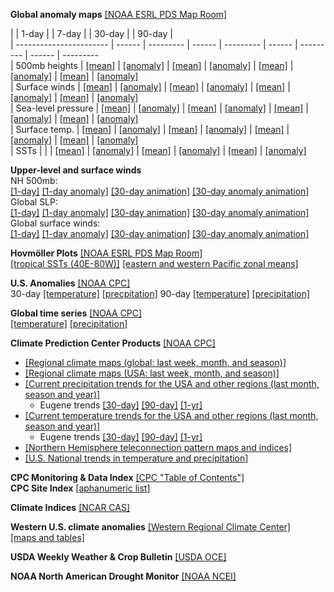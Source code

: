 **Global anomaly maps**  [[NOAA ESRL PDS Map Room]](https://www.esrl.noaa.gov/psd/map/)

|                         | 1-day  |           | 7-day  |           | 30-day |           | 90-day |           
| ----------------------- | ------ | --------- | ------ | --------- | ------ | --------- | ------ | ---------            
| 500mb&nbsp;heights      | [[mean]](http://www.cdc.noaa.gov/map/images/fnl/500z_01.fnl.gif) | [[anomaly]](http://www.cdc.noaa.gov/map/images/fnl/500z_01a.fnl.gif) | [[mean]](http://www.cdc.noaa.gov/map/images/fnl/500z_07.fnl.gif) | [[anomaly]](http://www.cdc.noaa.gov/map/images/fnl/500z_07a.fnl.gif) | [[mean]](http://www.cdc.noaa.gov/map/images/fnl/500z_30.fnl.gif) | [[anomaly]](http://www.cdc.noaa.gov/map/images/fnl/500z_30a.fnl.gif) | [[mean]](http://www.cdc.noaa.gov/map/images/fnl/500z_90.fnl.gif) | [[anomaly]](http://www.cdc.noaa.gov/map/images/fnl/500z_90a.fnl.gif)          
| Surface&nbsp;winds      | [[mean]](http://www.cdc.noaa.gov/map/images/fnl/sfctmpmer_01.fnl.gif) | [[anomaly]](http://www.cdc.noaa.gov/map/images/fnl/sfctmpmer_01a.fnl.gif) | [[mean]](http://www.cdc.noaa.gov/map/images/fnl/sfctmpmer_07.fnl.gif) | [[anomaly]](http://www.cdc.noaa.gov/map/images/fnl/sfctmpmer_07a.fnl.gif) | [[mean]](http://www.cdc.noaa.gov/map/images/fnl/sfctmpmer_30.fnl.gif) | [[anomaly]](http://www.cdc.noaa.gov/map/images/fnl/sfctmpmer_30a.fnl.gif) | [[mean]](http://www.cdc.noaa.gov/map/images/fnl/sfctmpmer_90.fnl.gif) | [[anomaly]](http://www.cdc.noaa.gov/map/images/fnl/sfctmpmer_90a.fnl.gif)          
| Sea-level&nbsp;pressure | [[mean]](http://www.cdc.noaa.gov/map/images/fnl/sfctmpmer_01.fnl.gif) | [[anomaly]](http://www.cdc.noaa.gov/map/images/fnl/sfctmpmer_01a.fnl.gif) | [[mean]](http://www.cdc.noaa.gov/map/images/fnl/sfctmpmer_07.fnl.gif) | [[anomaly]](http://www.cdc.noaa.gov/map/images/fnl/sfctmpmer_07a.fnl.gif) | [[mean]](http://www.cdc.noaa.gov/map/images/fnl/sfctmpmer_30.fnl.gif) | [[anomaly]](http://www.cdc.noaa.gov/map/images/fnl/sfctmpmer_30a.fnl.gif) | [[mean]](http://www.cdc.noaa.gov/map/images/fnl/sfctmpmer_90.fnl.gif) | [[anomaly]](http://www.cdc.noaa.gov/map/images/fnl/sfctmpmer_90a.fnl.gif)          
| Surface&nbsp;temp.      | [[mean]](http://www.cdc.noaa.gov/map/images/fnl/sfctmpmer_01.fnl.gif) | [[anomaly]](http://www.cdc.noaa.gov/map/images/fnl/sfctmpmer_01a.fnl.gif) | [[mean]](http://www.cdc.noaa.gov/map/images/fnl/sfctmpmer_07.fnl.gif) | [[anomaly]](http://www.cdc.noaa.gov/map/images/fnl/sfctmpmer_07a.fnl.gif) | [[mean]](http://www.cdc.noaa.gov/map/images/fnl/sfctmpmer_30.fnl.gif) | [[anomaly]](http://www.cdc.noaa.gov/map/images/fnl/sfctmpmer_30a.fnl.gif) | [[mean]](http://www.cdc.noaa.gov/map/images/fnl/sfctmpmer_90.fnl.gif) | [[anomaly]](http://www.cdc.noaa.gov/map/images/fnl/sfctmpmer_90a.fnl.gif)   
| SSTs                    |        |              | [[mean]](http://www.cdc.noaa.gov/map/images/sst/sst.gif) | [[anomaly]](http://www.cdc.noaa.gov/map/images/sst/sst.anom.gif) | [[mean]](http://www.cdc.noaa.gov/map/images/sst/sst.month.gif) | [[anomaly]](http://www.cdc.noaa.gov/map/images/sst/sst.anom.month.gif) | [[mean]](http://www.cdc.noaa.gov/map/images/sst/sst.seasonal.gif) | [[anomaly]](http://www.cdc.noaa.gov/map/images/sst/sst.anom.seasonal.gif)   

**Upper-level and surface winds**  
NH 500mb:  
[[1-day]](http://www.cdc.noaa.gov/map/images/fnl/500z_01.fnl.gif)
[[1-day anomaly]](http://www.cdc.noaa.gov/map/images/fnl/500z_01a.fnl.gif)
[[30-day animation]](http://www.cdc.noaa.gov/map/images/fnl/500z_01_30frames.fnl.anim.html)
[[30-day anomaly animation]](http://www.cdc.noaa.gov/map/images/fnl/500z_01a_30frames.fnl.anim.html)  
Global SLP:  
[[1-day]](http://www.cdc.noaa.gov/map/images/fnl/slp_01.fnl.gif)
[[1-day anomaly]](http://www.cdc.noaa.gov/map/images/fnl/slp_01a.fnl.gif)
[[30-day animation]](http://www.cdc.noaa.gov/map/images/fnl/slp_01_30frames.fnl.anim.html)
[[30-day anomaly animation]](http://www.cdc.noaa.gov/map/images/fnl/slp_01a_30frames.fnl.anim.html)  
Global surface winds:  
[[1-day]](http://www.cdc.noaa.gov/map/images/fnl/sfcwnd_01.fnl.gif)
[[1-day anomaly]](http://www.cdc.noaa.gov/map/images/fnl/sfcwnd_01a.fnl.gif)
[[30-day animation]](http://www.cdc.noaa.gov/map/images/fnl/sfcwnd_01_30frames.fnl.anim.html)
[[30-day anomaly animation]](http://www.cdc.noaa.gov/map/images/fnl/sfcwnd_01a_30frames.fnl.anim.html)  

**Hovmöller Plots**  [[NOAA ESRL PDS Map Room]](https://www.esrl.noaa.gov/psd/map/)  
[[tropical SSTs (40E-80W)]](http://www.esrl.noaa.gov/psd/map/images/sst/sst.month.anom.hov.io.gif)
[[eastern and western Pacific zonal means]](http://www.esrl.noaa.gov/psd/map/images/sst/sst.month.anom.pacific.lat.gif)

**U.S. Anomalies**  [[NOAA CPC]](https://www.cpc.ncep.noaa.gov)  
30-day [[temperature]](http://www.cpc.ncep.noaa.gov/products/analysis_monitoring/regional_monitoring/us_monthly_tanom.shtml)
[[precpitation]](http://www.cpc.ncep.noaa.gov/products/analysis_monitoring/regional_monitoring/us_monthly_pct_precip.shtml)
90-day [[temperature]](http://www.cpc.ncep.noaa.gov/products/analysis_monitoring/regional_monitoring/us_3-month_tanom.shtml)
[[precipitation]](http://www.cpc.ncep.noaa.gov/products/analysis_monitoring/regional_monitoring/us_3-month_pct_precip.shtml)  

**Global time series** [[NOAA CPC]](https://www.cpc.ncep.noaa.gov/products/monitoring_and_data/)  
[[temperature]](https://www.cpc.ncep.noaa.gov/products/global_monitoring/temperature/global_temp_accum.shtml)
[[precipitation]](https://www.cpc.ncep.noaa.gov/products/global_monitoring/precipitation/global_precip_accum.shtml)

**Climate Prediction Center Products** [[NOAA CPC]](https://www.cpc.ncep.noaa.gov)  

- [[Regional climate maps (global:  last week, month, and season)]](http://www.cpc.ncep.noaa.gov/products/analysis_monitoring/regional_monitoring/)
- [[Regional climate maps (USA:  last week, month, and season)]](http://www.cpc.ncep.noaa.gov/products/analysis_monitoring/regional_monitoring/usa.shtml)
- [[Current precipitation trends for the USA and other regions (last month, season and year)]](http://www.cpc.ncep.noaa.gov/products/global_monitoring/precipitation/global_precip_accum.shtml)
	- Eugene trends [[30-day]](http://www.cpc.ncep.noaa.gov/products/global_monitoring/precipitation/sn72693_30.gif)  [[90-day]](http://www.cpc.ncep.noaa.gov/products/global_monitoring/precipitation/sn72693_90.gif) [[1-yr]](http://www.cpc.ncep.noaa.gov/products/global_monitoring/precipitation/sn72693_1yr.gif)
- [[Current temperature trends for the USA and other regions (last month, season and year)]](http://www.cpc.ncep.noaa.gov/products/global_monitoring/temperature/global_temp_accum.shtml)
	- Eugene trends [[30-day]](http://www.cpc.ncep.noaa.gov/products/global_monitoring/temperature/tn72693_30.gif)  [[90-day]](http://www.cpc.ncep.noaa.gov/products/global_monitoring/temperature/tn72693_90.gif) [[1-yr]](http://www.cpc.ncep.noaa.gov/products/global_monitoring/temperature/tn72693_1yr.gif)
- [[Northern Hemisphere teleconnection pattern maps and indices]](http://www.cpc.ncep.noaa.gov/data/teledoc/telecontents.shtml)
- [[U.S. National trends in temperature and precipitation]](https://www.ncdc.noaa.gov/temp-and-precip/us-trends/)

**CPC Monitoring & Data Index** [[CPC "Table of Contents"]](https://www.cpc.ncep.noaa.gov/products/MD_index.shtml)  
**CPC Site Index** [[aphanumeric list]](https://www.cpc.ncep.noaa.gov/products/site_index.shtml)

**Climate Indices** [[NCAR CAS]](http://www.cgd.ucar.edu/cas/catalog/climind/)

**Western U.S. climate anomalies** [[Western Regional Climate Center]](http://www.wrcc.dri.edu/)  
[[maps and tables]](http://www.wrcc.dri.edu/anom/)

**USDA Weekly Weather & Crop Bulletin** [[USDA OCE]](https://www.usda.gov/oce/weather/pubs/Weekly/Wwcb/)

**NOAA North American Drought Monitor**  [[NOAA NCEI]](https://www.ncdc.noaa.gov/temp-and-precip/drought/nadm/maps)  
